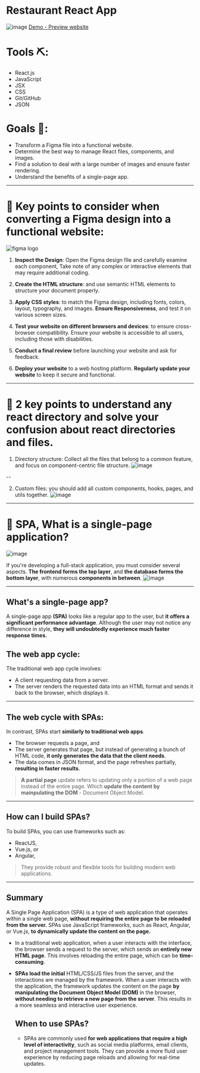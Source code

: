 # Restaurant React App

![image](https://github.com/WajdWael/Restaurant-reactApp/assets/81550668/451a1ce1-cd2a-426c-9202-7e62c4ebcc70)
[Demo - Preview website](https://wajdwael.github.io/Restaurant-reactApp/)

# Tools ⛏️:
- React.js
- JavaScript
- JSX
- CSS
- Git/GitHub
- JSON

# Goals 🧠:
- Transform a Figma file into a functional website.
- Determine the best way to manage React files, components, and images.
- Find a solution to deal with a large number of images and ensure faster rendering.
- Understand the benefits of a single-page app.

---

# 💎 Key points to consider when converting a Figma design into a functional website: 
![figma logo](https://github.com/WajdWael/Restaurant-reactApp/assets/81550668/1da82fd9-6f7b-4b05-b381-dc849e377580)

1. **Inspect the Design**: Open the Figma design file and carefully examine each component, Take note of any complex or interactive elements that may require additional coding.

2. **Create the HTML structure**: and use semantic HTML elements to structure your document properly.

4. **Apply CSS styles**: to match the Figma design, including fonts, colors, layout, typography, and images. **Ensure Responsiveness**, and test it on various screen sizes.

5. **Test your website on different browsers and devices**: to ensure cross-browser compatibility. Ensure your website is accessible to all users, including those with disabilities.

6. **Conduct a final review** before launching your website and ask for feedback.

7. **Deploy your website** to a web hosting platform. **Regularly update your website** to keep it secure and functional.

----
# 💎 2 key points to understand any react directory and solve your confusion about react directories and files. 

1. Directory structure: Collect all the files that belong to a common feature, and focus on component-centric file structure.
![image](https://github.com/WajdWael/Restaurant-reactApp/assets/81550668/0b1fec7f-3a0e-49ae-a292-af9812a8cb39)

--

2. Custom files: you should add all custom components, hooks, pages, and utils together.
![image](https://github.com/WajdWael/Restaurant-reactApp/assets/81550668/f6958dfd-245d-43a3-93b0-ec3f7f60f1b1)

---

# 💎 SPA, What is a single-page application? 

![image](https://github.com/WajdWael/Restaurant-reactApp/assets/81550668/625c1e8d-0f17-4504-9f2f-fec9d30abd15)

If you're developing a full-stack application, you must consider several aspects. **The frontend forms the top layer**, and **the database forms the bottom layer**, with numerous **components in between**.
![image](https://github.com/WajdWael/Restaurant-reactApp/assets/81550668/7faa9ac3-4122-4242-89f0-36dd871f3bb6)

---

## What's a single-page app?

A single-page app **(SPA)** looks like a regular app to the user, but **it offers a significant performance advantage**. Although the user may not notice any difference in style, **they will undoubtedly experience much faster response times.**

## The web app cycle: 

The traditional web app cycle involves:
- A client requesting data from a server. 
- The server renders the requested data into an HTML format and sends it back to the browser, which displays it. 

---

## The web cycle with SPAs:
In contrast, SPAs start **similarly to traditional web apps**. 
- The browser requests a page, and 
- The server generates that page, but instead of generating a bunch of HTML code, **it only generates the data that the client needs**. 
- The data comes in JSON format, 
and the page refreshes partially, **resulting in faster results**.

> **A partial page** update refers to updating only a portion of a web page instead of the entire page. 
> Which **update the content by mainpulating the DOM** - Document Object Model.

---

## How can I build SPAs?
To build SPAs, you can use frameworks such as:
- ReactJS, 
- Vue.js, or 
- Angular, 
  
> They provide robust and flexible tools for building modern web applications.

---
## Summary

A Single Page Application (SPA) is a type of web application that operates within a single web page, **without requiring the entire page to be reloaded from the server.** SPAs use JavaScript frameworks, such as React, Angular, or Vue.js, **to dynamically update the content on the page.**

- In a traditional web application, when a user interacts with the interface, the browser sends a request to the server, which sends an **entirely new HTML page**. This involves reloading the entire page, which can be **time-consuming**.

- **SPAs load the initial** HTML/CSS/JS files from the server, and the interactions are managed by the framework. When a user interacts with the application, the framework updates the content on the page **by manipulating the Document Object Model (DOM)** in the browser, **without needing to retrieve a new page from the server**. This results in a more seamless and interactive user experience.

    ## When to use SPAs?
    - SPAs are commonly used **for web applications that require a high level of interactivity**, such as social media platforms, email clients, and project management tools. They can provide a more fluid user experience by reducing page reloads and allowing for real-time updates.

